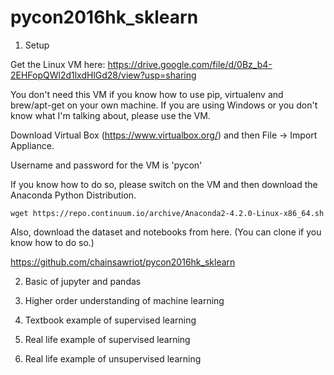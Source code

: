# pycon2016hk_sklearn

1. Setup

Get the Linux VM here: https://drive.google.com/file/d/0Bz_b4-2EHFopQWl2d1lxdHlGd28/view?usp=sharing

You don't need this VM if you know how to use pip, virtualenv and brew/apt-get on your own machine. If you are using Windows or you don't know what I'm talking about, please use the VM.

Download Virtual Box (https://www.virtualbox.org/) and then File -> Import Appliance.

Username and password for the VM is 'pycon'

If you know how to do so, please switch on the VM and then download the Anaconda Python Distribution.

```
wget https://repo.continuum.io/archive/Anaconda2-4.2.0-Linux-x86_64.sh
```

Also, download the dataset and notebooks from here. (You can clone if you know how to do so.)

https://github.com/chainsawriot/pycon2016hk_sklearn

2. Basic of jupyter and pandas

3. Higher order understanding of machine learning

4. Textbook example of supervised learning

5. Real life example of supervised learning

6. Real life example of unsupervised learning
